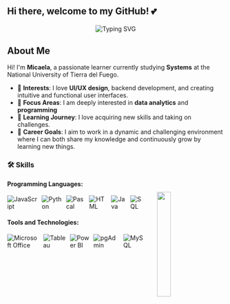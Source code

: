 
## Hi there, welcome to my GitHub! 💕 

<div align="center" style="margin: 20px;">
  <img src="https://readme-typing-svg.herokuapp.com?font=Architects+Daughter&color=FFFFFF&size=27&center=true&vCenter=true&width=600&height=100&lines=My+name+is+Micaela...;Born+in+1995...;Data+Analytics...;Future+systems+analyst&duration=1500" alt="Typing SVG" />
</div>


## About Me

Hi! I'm **Micaela**, a passionate learner currently studying **Systems** at the National University of Tierra del Fuego. 

- 🎨 **Interests**: I love **UI/UX design**, backend development, and creating intuitive and functional user interfaces.
- 🌟 **Focus Areas**: I am deeply interested in **data analytics** and **programming**
- 🌱 **Learning Journey**: I love acquiring new skills and taking on challenges.
- 🎯 **Career Goals**: I aim to work in a dynamic and challenging environment where I can both share my knowledge and continuously grow by learning new things.

### 🛠️ Skills

<img src="https://media.tenor.com/pPoUmi0Z1fUAAAAC/cat-pet.gif" width="25%" align="right" style="margin: 30px;" />

#### Programming Languages:
<div style="display: flex; gap: 10px;">
  <img src="https://img.icons8.com/color/48/000000/javascript.png" alt="JavaScript" title="JavaScript" />
  <img src="https://img.icons8.com/color/48/000000/python.png" alt="Python" title="Python" />
  <img src="https://img.icons8.com/color/48/000000/programming.png" alt="Pascal" title="Pascal" />
  <img src="https://img.icons8.com/color/48/000000/html-5.png" alt="HTML" title="HTML" />
  <img src="https://img.icons8.com/color/48/000000/java-coffee-cup-logo.png" alt="Java" title="Java" />
  <img src="https://img.icons8.com/ios-filled/50/4a90e2/database.png" alt="SQL" title="SQL" />
</div>

#### Tools and Technologies:
<div style="display: flex; gap: 10px;">
  <img src="https://img.icons8.com/color/48/000000/microsoft-office-2019.png" alt="Microsoft Office" title="Microsoft Office Suite" />
  <img src="https://img.icons8.com/color/48/000000/tableau-software.png" alt="Tableau" title="Tableau" />
  <img src="https://img.icons8.com/color/48/000000/power-bi.png" alt="Power BI" title="Power BI" />
  <img src="https://img.icons8.com/color/48/000000/postgreesql.png" alt="pgAdmin" title="pgAdmin" />
  <img src="https://img.icons8.com/color/48/000000/mysql-logo.png" alt="MySQL" title="MySQL" />
</div>


